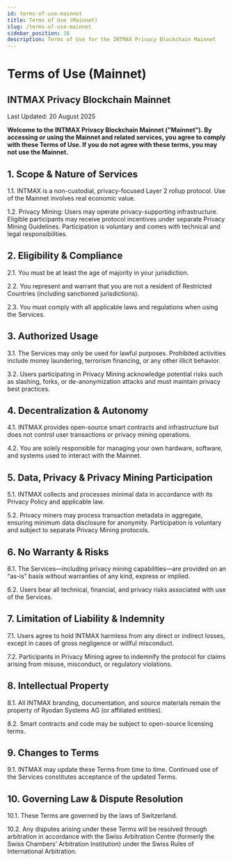 ```yaml
---
id: terms-of-use-mainnet
title: Terms of Use (Mainnet)
slug: /terms-of-use-mainnet
sidebar_position: 16
description: Terms of Use for the INTMAX Privacy Blockchain Mainnet
---
```


# Terms of Use (Mainnet)

## INTMAX Privacy Blockchain Mainnet

Last Updated: 20 August 2025

**Welcome to the INTMAX Privacy Blockchain Mainnet ("Mainnet"). By accessing or using the Mainnet and related services, you agree to comply with these Terms of Use. If you do not agree with these terms, you may not use the Mainnet.**

## 1. Scope & Nature of Services

1.1. INTMAX is a non-custodial, privacy-focused Layer 2 rollup protocol. Use of the Mainnet involves real economic value.

1.2. Privacy Mining: Users may operate privacy-supporting infrastructure. Eligible participants may receive protocol incentives under separate Privacy Mining Guidelines. Participation is voluntary and comes with technical and legal responsibilities.

## 2. Eligibility & Compliance

2.1. You must be at least the age of majority in your jurisdiction.

2.2. You represent and warrant that you are not a resident of Restricted Countries (including sanctioned jurisdictions).

2.3. You must comply with all applicable laws and regulations when using the Services.

## 3. Authorized Usage

3.1. The Services may only be used for lawful purposes. Prohibited activities include money laundering, terrorism financing, or any other illicit behavior.

3.2. Users participating in Privacy Mining acknowledge potential risks such as slashing, forks, or de-anonymization attacks and must maintain privacy best practices.

## 4. Decentralization & Autonomy

4.1. INTMAX provides open-source smart contracts and infrastructure but does not control user transactions or privacy mining operations.

4.2. You are solely responsible for managing your own hardware, software, and systems used to interact with the Mainnet.

## 5. Data, Privacy & Privacy Mining Participation

5.1. INTMAX collects and processes minimal data in accordance with its Privacy Policy and applicable law.

5.2. Privacy miners may process transaction metadata in aggregate, ensuring minimum data disclosure for anonymity. Participation is voluntary and subject to separate Privacy Mining protocols.

## 6. No Warranty & Risks

6.1. The Services—including privacy mining capabilities—are provided on an “as-is” basis without warranties of any kind, express or implied.

6.2. Users bear all technical, financial, and privacy risks associated with use of the Services.

## 7. Limitation of Liability & Indemnity

7.1. Users agree to hold INTMAX harmless from any direct or indirect losses, except in cases of gross negligence or willful misconduct.

7.2. Participants in Privacy Mining agree to indemnify the protocol for claims arising from misuse, misconduct, or regulatory violations.

## 8. Intellectual Property

8.1. All INTMAX branding, documentation, and source materials remain the property of Ryodan Systems AG (or affiliated entities).

8.2. Smart contracts and code may be subject to open-source licensing terms.

## 9. Changes to Terms

9.1. INTMAX may update these Terms from time to time. Continued use of the Services constitutes acceptance of the updated Terms.

## 10. Governing Law & Dispute Resolution

10.1. These Terms are governed by the laws of Switzerland.

10.2. Any disputes arising under these Terms will be resolved through arbitration in accordance with the Swiss Arbitration Centre (formerly the Swiss Chambers’ Arbitration Institution) under the Swiss Rules of International Arbitration.
